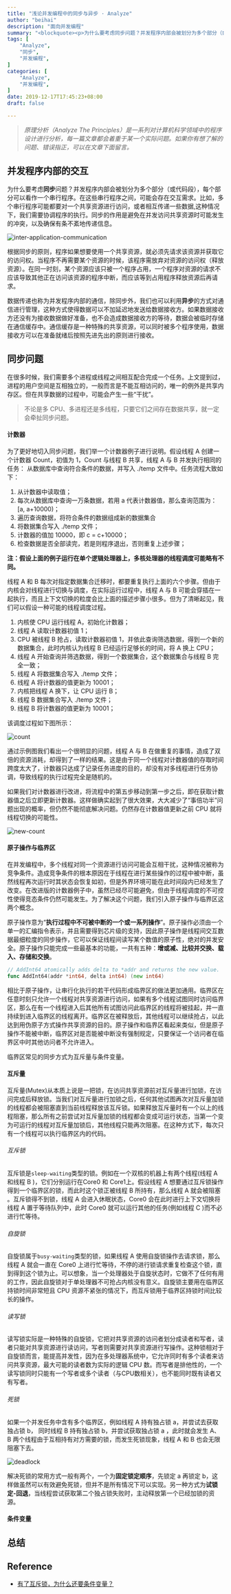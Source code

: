 ```yaml
---
title: "浅论并发编程中的同步与异步 · Analyze"
author: "beihai"
description: "面向并发编程"
summary: "<blockquote><p>为什么要考虑同步问题？并发程序内部会被划分为多个部分（或代码段），每个部分可以看作一个串行程序。在这些串行程序之间，可能会存在交互需求。比如，多个串行程序可能都要对一个共享资源进行访问，或者相互传递一些数据。这种情况下，我们需要协调程序的执行，即同步。同步的作用是避免在并发访问共享资源时可能发生的冲突，以及确保有条不紊地传递数据。。</p></blockquote>"
tags: [
    "Analyze",
    "同步",
    "并发编程",
]
categories: [
    "Analyze",
	"并发编程",
]
date: 2019-12-17T17:45:23+08:00
draft: false

---
```


> *原理分析（Analyze The Principles）是一系列对计算机科学领域中的程序设计进行分析，每一篇文章都会着重于某一个实际问题。如果你有想了解的问题、错误指正，可以在文章下面留言。* 

## 并发程序内部的交互

为什么要考虑**同步**问题？并发程序内部会被划分为多个部分（或代码段），每个部分可以看作一个串行程序。在这些串行程序之间，可能会存在交互需求。比如，多个串行程序可能都要对一个共享资源进行访问，或者相互传递一些数据,这种情况下，我们需要协调程序的执行。同步的作用是避免在并发访问共享资源时可能发生的冲突，以及确保有条不紊地传递信息。

![inter-application-communication](index.assets/inter-application-communication.png)

根据同步的原则，程序如果想要使用一个共享资源，就必须先请求该资源并获取它的访问权。当程序不再需要某个资源的时候，该程序需放弃对资源的访问权（释放资源）。在同一时刻，某个资源应该只被一个程序占用，一个程序对资源的请求不应该导致其他正在访问该资源的程序中断，而应该等到占用程序释放资源后再请求。

数据传递也称为并发程序内部的通信，除同步外，我们也可以利用**异步**的方式对通信进行管理，这种方式使得数据可以不加延迟地发送给数据接收方。如果数据接收方还没有为接收数据做好准备，也不会造成数据接收方的等待，数据会被临时存储在通信缓存中。通信缓存是一种特殊的共享资源，可以同时被多个程序使用，数据接收方可以在准备就绪后按照先进先出的原则进行接收。

## 同步问题

在很多时候，我们需要多个进程或线程之间相互配合完成一个任务。上文提到过，进程的用户空间是互相独立的，一般而言是不能互相访问的，唯一的例外是共享内存区。但在共享数据的过程中，可能会产生一些“干扰”。

> 不论是多 CPU、多进程还是多线程，只要它们之间存在数据共享，就一定会牵扯同步问题。

#### 计数器

为了更好地切入同步问题，我们举一个计数器例子进行说明。假设线程 A 创建一个计数器 Count，初值为 1，Count 与线程 B 共享，线程 A 与 B 并发执行相同的任务： 从数据库中查询符合条件的数据，并写入 ./temp 文件中。任务流程大致如下：

1. 从计数器中读取值；
2. 每次从数据库中查询一万条数据，若用 a 代表计数器值，那么查询范围为：[a, a+10000)；
3. 遍历查询数据，将符合条件的数据组成新的数据集合
4. 将数据集合写入 ./temp 文件；
5. 计数器的值加 10000，即 c = c+10000；
6. 检查数据是否全部读完，若是则程序退出，否则重复上述步骤；

**注：假设上面的例子运行在单个逻辑处理器上，多核处理器的线程调度可能略有不同。**

线程 A 和 B 每次对指定数据集合迁移时，都要重复执行上面的六个步骤。但由于内核会对线程进行切换与调度，在实际运行过程中，线程 A 与 B 可能会穿插在一起执行，而且上下文切换的粒度会比上面的描述步骤小很多。但为了清晰起见，我们可以假设一种可能的线程调度过程。

1. 内核使 CPU 运行线程 A，初始化计数器；
2. 线程 A 读取计数器初值 1；
3. CPU 被线程 B 抢占，读取计数器初值 1，并依此查询筛选数据，得到一个新的数据集合，此时内核认为线程 B 已经运行足够长的时间，将 A 换上 CPU；
4. 线程 A 开始查询并筛选数据，得到一个数据集合，这个数据集合与线程 B 完全一致；
5. 线程 A 将数据集合写入 ./temp 文件；
6. 线程 A 将计数器的值更新为 10001；
7. 内核把线程 A 换下，让 CPU 运行 B；
8. 线程 B 数据集合写入 ./temp 文件；
9. 线程 B 将计数器的值更新为 10001；

该调度过程如下图所示：

![count](index.assets/count.png)

通过示例图我们看出一个很明显的问题，线程 A 与 B 在做重复的事情，造成了双倍的资源消耗，却得到了一样的结果。这是由于同一个线程对计数器值的存取时间跨度太大了，计数器只达成了记录任务进度的目的，却没有对多线程进行任务协调，导致线程的执行过程完全是随机的。

如果我们对计数器进行改进，将流程中的第五步移动到第一步之后，即在获取计数器值之后立即更新计数器。这样做确实起到了很大效果，大大减少了“事倍功半”问题出现的概率，但仍然不能彻底解决问题。仍然存在计数器值更新之前 CPU 就将线程切换的可能性。

![new-count](index.assets/new-count.png)

#### 原子操作与临界区

在并发编程中，多个线程对同一个资源进行访问可能会互相干扰，这种情况被称为竞争条件。造成竞争条件的根本原因在于线程在进行某些操作的过程中被中断，虽然线程再次运行时其状态会恢复如初，但是外界环境可能在此时间段内已经发生了改变。在改进版的计数器例子中，虽然已经尽可能避免，但由于线程调度的不可控性使得竞态条件仍然可能发生。为了解决这个问题，我们引入原子操作与临界区这两个概念。

原子操作意为“**执行过程中不可被中断的一个或一系列操作**”。原子操作必须由一个单一的汇编指令表示，并且需要得到芯片级的支持，因此原子操作是线程间交互数据最细粒度的同步操作，它可以保证线程间读写某个数值的原子性，绝对的并发安全。原子操作只能完成一些最基本的功能，一共有五种：**增或减、比较并交换、载入、存储和交换**。

```go
// AddInt64 atomically adds delta to *addr and returns the new value.
func AddInt64(addr *int64, delta int64) (new int64)
```

相比于原子操作，让串行化执行的若干代码形成临界区的做法更加通用。临界区在任意时刻只允许一个线程对共享资源进行访问，如果有多个线程试图同时访问临界区，那么在有一个线程进入后其他所有试图访问此临界区的线程将被挂起，并一直持续到进入临界区的线程离开。临界区在被释放后，其他线程可以继续抢占，以此达到用伪原子方式操作共享资源的目的。原子操作和临界区看起来类似，但是原子操作不能被中断，临界区对是否能被中断没有强制规定，只要保证一个访问者在临界区中时其他访问者不允许进入。

临界区常见的同步方式为互斥量与条件变量。

#### 互斥量

互斥量(Mutex)从本质上说是一把锁，在访问共享资源前对互斥量进行加锁，在访问完成后释放锁。当我们对互斥量进行加锁之后，任何其他试图再次对互斥量加锁的线程都会被阻塞直到当前线程释放该互斥锁。如果释放互斥量时有一个以上的线程阻塞，那么所有之前尝试对互斥量加锁的线程都会变成可运行状态，当第一个变为可运行的线程对互斥量加锁后，其他线程只能再次阻塞。在这种方式下，每次只有一个线程可以执行临界区内的代码。

###### 互斥锁

互斥锁是`sleep-waiting`类型的锁。例如在一个双核的机器上有两个线程(线程 A 和线程 B )，它们分别运行在Core0 和 Core1上。假设线程 A 想要通过互斥锁操作得到一个临界区的锁，而此时这个锁正被线程 B 所持有，那么线程 A 就会被阻塞 。互斥锁得不到锁，线程 A 会进入休眠状态，Core0 会在此时进行上下文切换将线程 A 置于等待队列中，此时 Core0 就可以运行其他的任务(例如线程 C )而不必进行忙等待。

###### 自旋锁

自旋锁属于`busy-waiting`类型的锁，如果线程 A 使用自旋锁操作去请求锁，那么线程 A 就会一直在 Core0 上进行忙等待，不停的进行锁请求重复检查这个锁，直到得到这个锁为止。可以想象，当一个处理器处于自旋状态时，它做不了任何有用的工作，因此自旋锁对于单处理器不可抢占内核没有意义。自旋锁主要用在临界区持锁时间非常短且 CPU 资源不紧张的情况下，而互斥锁用于临界区持锁时间比较长的操作。

###### 读写锁

读写锁实际是一种特殊的自旋锁，它把对共享资源的访问者划分成读者和写者，读者只能对共享资源进行读访问，写者则需要对共享资源进行写操作。这种锁相对于自旋锁而言，能提高并发性，因为在多处理器系统中，它允许同时有多个读者来访问共享资源，最大可能的读者数为实际的逻辑 CPU 数。而写者是排他性的，一个读写锁同时只能有一个写者或多个读者（与CPU数相关），也不能同时既有读者又有写者。

###### 死锁

如果一个并发任务中含有多个临界区，例如线程 A 持有独占锁 a，并尝试去获取独占锁 b， 同时线程 B 持有独占锁 b，并尝试获取独占锁 a ，此时就会发生 A、B 两个线程由于互相持有对方需要的锁，而发生死锁现象，线程 A 和 B 也会无限阻塞下去。

![deadlock](index.assets/deadlock-1576765914151.png)

解决死锁的常用方式一般有两个，一个为**固定锁定顺序**，先锁定 a 再锁定 b，这样做虽然可以有效避免死锁，但并不是所有情况下可以实现。另一种方式为**试锁定-回退**，当线程尝试获取第二个独占锁失败时，主动释放第一个已经加锁的资源。



#### 条件变量















## 总结



## Reference

- [有了互斥锁，为什么还要条件变量？](https://www.jianshu.com/p/01ad36b91d39)